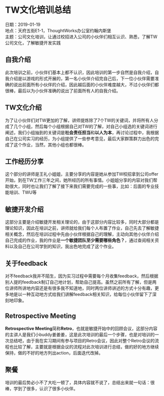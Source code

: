 # TW文化培训总结
日期：2019-01-19  
地点：天府五街E1-1，ThoughtWorks办公室约翰内斯堡  
主题：公司文化培训，让通过校招进入公司的小伙伴们相互认识、熟悉，了解TW公司文化，了解敏捷开发实践

## 自我介绍
此次培训之前，小伙伴们基本上都不认识，因此培训的第一步自然是自我介绍，自我介绍是以游戏的形式开展的，第一名小伙伴介绍完自己后，下一位小伙伴需要准确的说出前面所有小伙伴的介绍，因此越后面的小伙伴难度越大，不过小伙伴们都很棒，最后以为小伙伴准确的说出了前面所有人的自我介绍。

## TW文化介绍
为了让小伙伴们对TW更加的了解，讲师提炼除了7个TW的关键词，并将所有人分成了几个小组，然后每个小组根据自己对TW的了解，对自己小组选的关键词进行阐述，我们小组抽到的关键词是**社会责任担当**和**以人为本**，再讨论过程中，我根据自己在公司实习的经历，为小组提供了一些参考意见，最后大家群策群力出色的完成了这个作业，当然，其他小组也都很棒。

## 工作经历分享
这个部分的讲师是王礼小姐姐，主要分享的内容是她从参加TW校招拿到公司offer开始，到在TW工作三年之间，她所经历的所有事情。小姐姐分享的内容对我们帮助很大，同时也让我们了解了接下来我们需要完成的一些事，比如：后面的专业技能培训、TWU等

## 敏捷开发介绍
这部分主要是介绍敏捷开发相关理论的，由于这部分内容比较多，同时大部分都是理论知识，因此在培训之前，讲师就给我们每个人布置了作业，自己先去了解敏捷相关概念，然后在培训过程中先由小伙伴根据自己的理解，主动向其他小伙伴介绍自己完成的作业，我的作业是**一个敏捷团队至少需要哪些角色？**，通过查阅相关资料以及自己在公司学到的知识，我出色地完成了这个作业。

## 关于feedback
对不feedback我并不陌生，因为实习过程中需要每个月收集feedback，然后根据别人提的feedback制订自己地计划，帮助自己提高。虽然之前所有了解，但是两位讲师所讲地内容还是有很多我不知道地，同时两位讲师讲述的方式十分有趣，更多地是以一种互动地方式给我们讲解feedback相关知识，给每位小伙伴留下了深刻地印象。

## Retrospective Meeting
**Retrospective Meeting**简称**Retro**，也就是敏捷开始中的回顾会议，这部分内容的主讲人是我们小buddy姜姜姜，这是此次培训的最后一个步骤，也是对培训的一次总结吧，由于我在实习期间有参与项目的Retro会议，因此对整个Retro会议的流程也比较了解，主要就是根据会议的流程对此次培训进行总结，做的好的地方继续保持，做的不好的地方列出action，后面迭代改掉。

## 聚餐
培训的最后势必小不了大吃一顿了，具体内容就不说了，总结出来就一句话：很棒，学到了很多，认识了很多小伙伴。
